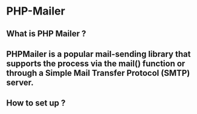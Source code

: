 # PHP-Mailer
## What is PHP Mailer ?
## PHPMailer is a popular mail-sending library that supports the process via the mail() function or through a Simple Mail Transfer Protocol (SMTP) server. 
## How to set up ? 
